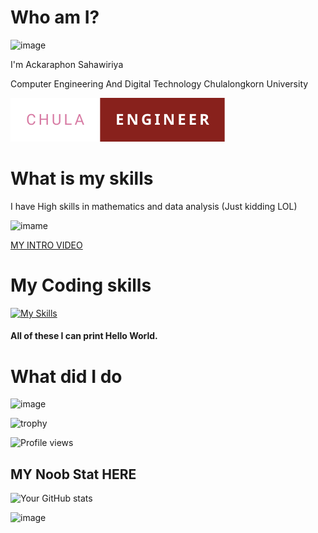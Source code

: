 # Who am I?

![image](https://stickershop.line-scdn.net/stickershop/v1/product/23701012/LINEStorePC/main.png?v=1)


I'm Ackaraphon Sahawiriya

Computer Engineering And Digital Technology Chulalongkorn University

![forthebadge](https://github.com/CEDT-Chula/For-The-Cedt-Badge/blob/main/badges/chula-engineer.svg?raw=true)


# What is my skills

I have High skills in mathematics and data analysis (Just kidding LOL)

![imame](https://media.tenor.com/Jsyj18nP2FYAAAAM/confused-math.gif)



[MY INTRO VIDEO](https://www.youtube.com/watch?v=dQw4w9WgXcQ)

# My Coding skills

[![My Skills](https://skillicons.dev/icons?i=java,cpp,python,html,css,kotlin,nodejs,gcp,azure,react,vue,kubernetes,docker,c,flutterfigmajs&theme=light)](https://skillicons.dev)

#### All of these I can print Hello World.
# What did I do 


![image](https://upload.wikimedia.org/wikipedia/commons/f/fc/Toothless-dancing-toothless.gif)


![trophy](https://github-profile-trophy.vercel.app/?username=Ackaraphon1928)


![Profile views](https://komarev.com/ghpvc/?username=Ackaraphon)


## MY Noob Stat HERE
![Your GitHub stats](https://github-readme-stats.vercel.app/api?username=Ackaraphon1928&show_icons=true)

![image](https://media.tenor.com/yEG23sxXIVQAAAAM/shrek-shrek-meme.gif)

